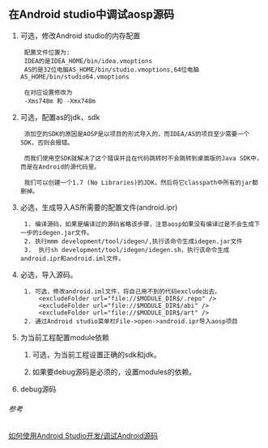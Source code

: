 ## 在Android studio中调试aosp源码

1. 可选，修改Android studio的内存配置

		配置文件位置为:
        IDEA的是IDEA_HOME/bin/idea.vmoptions
		AS的是32位电脑AS_HOME/bin/studio.vmoptions,64位电脑AS_HOME/bin/studio64.vmoptions
        
        在对应设置修改为
        -Xms748m 和 -Xmx748m
2. 可选，配置as的jdk、sdk

		添加空的SDK的原因是AOSP是以项目的形式导入的，而IDEA/AS的项目至少需要一个SDK，否则会报错。
        
        而我们使用空SDK就解决了这个错误并且在代码跳转时不会跳转到桌面版的Java SDK中，而是在Android的源代码里。
        
		我们可以创建一个1.7 (No Libraries)的JDK，然后将它classpath中所有的jar都删掉。
3. 必选，生成导入AS所需要的配置文件(android.ipr)

		1. 编译源码，如果是编译过的源码省略该步骤，注意aosp如果没有编译过是不会生成下一步的idegen.jar文件。
		2. 执行mmm development/tool/idegen/,执行该命令生成idegen.jar文件
		3.  执行sh development/tool/idegen/idegen.sh，执行该命令生成android.ipr和android.iml文件。
4. 必选，导入源码。

		1. 可选，修改android.iml文件，将自己用不到的代码exclude出去。
            <excludeFolder url="file://$MODULE_DIR$/.repo" />
            <excludeFolder url="file://$MODULE_DIR$/abi" />
            <excludeFolder url="file://$MODULE_DIR$/art" />
		2. 通过Android studio菜单栏File->open->android.ipr导入aosp项目
5. 为当前工程配置module依赖

    1. 可选，为当前工程设置正确的sdk和jdk。
    
    2. 如果要debug源码是必须的，设置modules的依赖。
    

6. debug源码


###### 参考
[如何使用Android Studio开发/调试Android源码](https://www.linuxidc.com/Linux/2015-04/116459.htm)